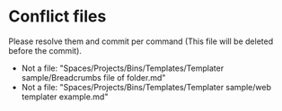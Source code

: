 # Conflict files
Please resolve them and commit per command (This file will be deleted before the commit).
- Not a file: "Spaces/Projects/Bins/Templates/Templater sample/Breadcrumbs file of folder.md"
- Not a file: "Spaces/Projects/Bins/Templates/Templater sample/web templater example.md"
